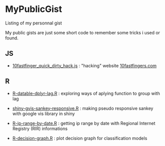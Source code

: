 # MyPublicGist
Listing of my personnal gist

My public gists are just some short code to remember some tricks i used or found.


## JS

* [10fastfinger_quick_dirty_hack.js](https://gist.github.com/prise6/4db814a580d80cc3818a92412341fd3e) : "hacking" website [10fastfingers.com](https://10fastfingers.com)

## R

* [R-datable-dplyr-lag.R](https://gist.github.com/prise6/5210fc2fd254be28d389c2517b94d3de) : exploring ways of aplying function to group with lag

* [shiny-gvis-sankey-responsive.R](https://gist.github.com/prise6/afa56434c23d3c9501cb79d43945e3cd) : making pseudo responsive sankey with google vis library in shiny 

* [R-ip-range-by-date.R](https://gist.github.com/prise6/b873f4934083dd9e70e4977da711be0d) : getting ip range by date with Regional Internet Registry (RIR) informations

* [R-decision-graph.R](https://gist.github.com/prise6/7d8602867e33f021bed6a87052027ac2) : plot decision graph for classification models
